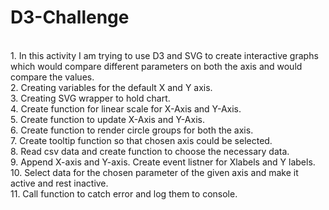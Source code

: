 # D3-Challenge
<br> 1. In this activity I am trying to use D3 and SVG to create interactive graphs which would compare different parameters on both the axis and would compare the values. 
<br> 2. Creating variables for the default X and Y axis.
<br> 3. Creating SVG wrapper to hold chart.
<br> 4. Create function for linear scale for X-Axis and Y-Axis.
<br> 5. Create function to update X-Axis and Y-Axis.
<br> 6. Create function to render circle groups for both the axis.
<br> 7. Create tooltip function so that chosen axis could be selected.
<br> 8. Read csv data and create function to choose the necessary data.
<br> 9. Append X-axis and Y-axis. Create event listner for Xlabels and Y labels. 
<br> 10. Select data for the chosen parameter of the given axis and make it active and rest inactive. 
<br> 11. Call function to catch error and log them to console.  